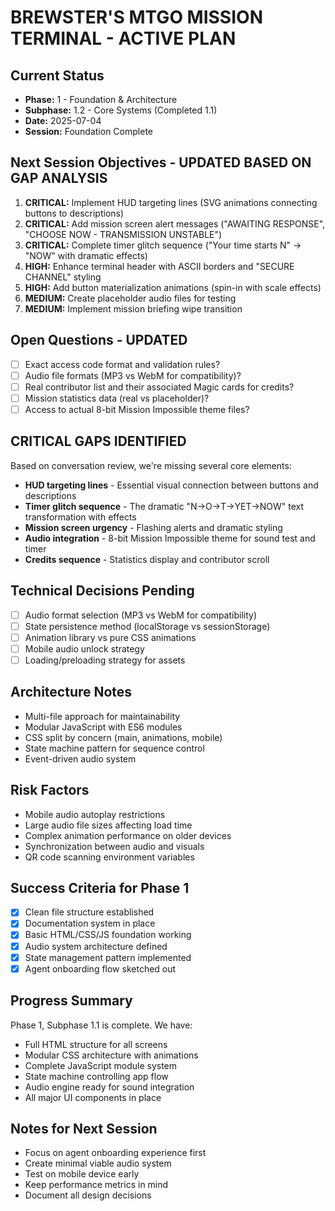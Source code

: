 # BREWSTER'S MTGO MISSION TERMINAL - ACTIVE PLAN

## Current Status
- **Phase:** 1 - Foundation & Architecture
- **Subphase:** 1.2 - Core Systems (Completed 1.1)
- **Date:** 2025-07-04
- **Session:** Foundation Complete

## Next Session Objectives - UPDATED BASED ON GAP ANALYSIS
1. **CRITICAL:** Implement HUD targeting lines (SVG animations connecting buttons to descriptions)
2. **CRITICAL:** Add mission screen alert messages ("AWAITING RESPONSE", "CHOOSE NOW - TRANSMISSION UNSTABLE")
3. **CRITICAL:** Complete timer glitch sequence ("Your time starts N" → "NOW" with dramatic effects)
4. **HIGH:** Enhance terminal header with ASCII borders and "SECURE CHANNEL" styling
5. **HIGH:** Add button materialization animations (spin-in with scale effects)
6. **MEDIUM:** Create placeholder audio files for testing
7. **MEDIUM:** Implement mission briefing wipe transition

## Open Questions - UPDATED
- [ ] Exact access code format and validation rules?
- [ ] Audio file formats (MP3 vs WebM for compatibility)?
- [ ] Real contributor list and their associated Magic cards for credits?
- [ ] Mission statistics data (real vs placeholder)?
- [ ] Access to actual 8-bit Mission Impossible theme files?

## CRITICAL GAPS IDENTIFIED
Based on conversation review, we're missing several core elements:
- **HUD targeting lines** - Essential visual connection between buttons and descriptions
- **Timer glitch sequence** - The dramatic "N→O→T→YET→NOW" text transformation with effects
- **Mission screen urgency** - Flashing alerts and dramatic styling
- **Audio integration** - 8-bit Mission Impossible theme for sound test and timer
- **Credits sequence** - Statistics display and contributor scroll

## Technical Decisions Pending
- [ ] Audio format selection (MP3 vs WebM for compatibility)
- [ ] State persistence method (localStorage vs sessionStorage)
- [ ] Animation library vs pure CSS animations
- [ ] Mobile audio unlock strategy
- [ ] Loading/preloading strategy for assets

## Architecture Notes
- Multi-file approach for maintainability
- Modular JavaScript with ES6 modules
- CSS split by concern (main, animations, mobile)
- State machine pattern for sequence control
- Event-driven audio system

## Risk Factors
- Mobile audio autoplay restrictions
- Large audio file sizes affecting load time
- Complex animation performance on older devices
- Synchronization between audio and visuals
- QR code scanning environment variables

## Success Criteria for Phase 1
- [x] Clean file structure established
- [x] Documentation system in place
- [x] Basic HTML/CSS/JS foundation working
- [x] Audio system architecture defined
- [x] State management pattern implemented
- [x] Agent onboarding flow sketched out

## Progress Summary
Phase 1, Subphase 1.1 is complete. We have:
- Full HTML structure for all screens
- Modular CSS architecture with animations
- Complete JavaScript module system
- State machine controlling app flow
- Audio engine ready for sound integration
- All major UI components in place

## Notes for Next Session
- Focus on agent onboarding experience first
- Create minimal viable audio system
- Test on mobile device early
- Keep performance metrics in mind
- Document all design decisions